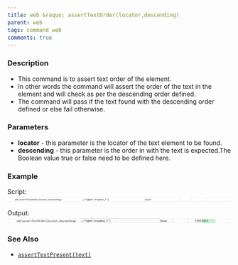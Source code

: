 ```yaml
---
title: web &raquo; assertTextOrder(locator,descending)
parent: web
tags: command web
comments: true
---
```


### Description

- This command is to assert text order of the element.
- In other words the command will assert the order of the text in the element and will check as per the descending order defined.
- The command will pass if the text found with the descending order defined or else fail otherwise.

### Parameters

- **locator** - this parameter is the locator of the text element to be found.
- **descending** - this parameter is the order in with the text is expected.The Boolean value true or false need to be defined here.

### Example

Script:<br/>
![](image/assertTextOrder_01.png)

Output:<br/>
![](image/assertTextOrder_02.png)

### See Also

- [`assertTextPresent(text)`](assertTextPresent(text).html)